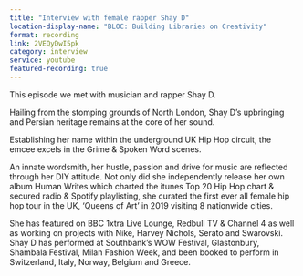```yaml
---
title: "Interview with female rapper Shay D"
location-display-name: "BLOC: Building Libraries on Creativity"
format: recording
link: 2VEQyDwI5pk
category: interview
service: youtube
featured-recording: true
---
```


This episode we met with musician and rapper Shay D.

Hailing from the stomping grounds of North London, Shay D’s upbringing and Persian heritage remains at the core of her sound.

Establishing her name within the underground UK Hip Hop circuit, the emcee excels in the Grime & Spoken Word scenes.

An innate wordsmith, her hustle, passion and drive for music are reflected through her DIY attitude. Not only did she independently release her own album Human Writes which charted the itunes Top 20 Hip Hop chart & secured radio & Spotify playlisting, she curated the first ever all female hip hop tour in the UK, ‘Queens of Art’ in 2019 visiting 8 nationwide cities.

She has featured on BBC 1xtra Live Lounge, Redbull TV & Channel 4 as well as working on projects with Nike, Harvey Nichols, Serato and Swarovski. Shay D has performed at Southbank’s WOW Festival, Glastonbury, Shambala Festival, Milan Fashion Week, and been booked to perform in Switzerland, Italy, Norway, Belgium and Greece.
